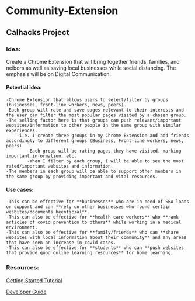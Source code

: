 # Community-Extension

## Calhacks Project

### Idea: 
Create a Chrome Extension that will bring together friends, families, and neibors as well as saving local businesses while social distancing. 
The emphasis will be on Digital Communication. 

#### Potential idea:
    -Chrome Extension that allows users to select/filter by groups (businesses, front-line workers, news, peers).
    -Each group will rate and save pages relevant to their interests and the user can filter the most popular pages visited by a chosen group.
    -The selling factor here is that groups can push relevant/important websites/information to other people in the same group with similar experiences.
        -i.e. I create three groups in my Chrome Extension and add friends accordingly to different groups (Business, Front-line workers, news, peers)
            -Each group will be rating pages they have visited, marking important information, etc.
            -When I filter by each group, I will be able to see the most rated/important websites and information.
    -The members in each group will be able to support other members in the same group by providing important and vital resources. 

#### Use cases:
    -This can be effective for **businesses** who are in need of SBA loans or support and can **rely on other businesses who found certain wesbites/documents beenficial**.
    -This can also be effective for **health care workers** who **rank articles of covid prevention to others** while working in a medical environment. 
    -This can also be effective for **family/friends** who can **share websites with local information about their community** and any areas that have seen an increase in covid cases.
    -This can also be effective for **students** who can **push websites that provide good online learning resources** for home learning.

### Resources:

[Getting Started Tutorial](https://developer.chrome.com/extensions/getstarted)

[Developer Guide](https://developer.chrome.com/extensions/devguide)